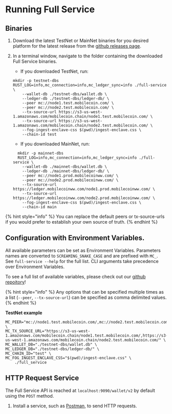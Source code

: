 # Running Full Service

## Binaries

1. Download the latest TestNet or MainNet binaries for you desired platform for the latest release from
   the [github releases page](https://github.com/mobilecoinofficial/full-service/releases).
2. In a terminal window, navigate to the folder containing the downloaded Full Service binaries.

    * If you downloaded TestNet, run:

   ```
   mkdir -p testnet-dbs
   RUST_LOG=info,mc_connection=info,mc_ledger_sync=info ./full-service \
       --wallet-db ./testnet-dbs/wallet.db \
       --ledger-db ./testnet-dbs/ledger-db/ \
       --peer mc://node1.test.mobilecoin.com/ \
       --peer mc://node2.test.mobilecoin.com/ \
       --tx-source-url https://s3-us-west-1.amazonaws.com/mobilecoin.chain/node1.test.mobilecoin.com/ \
       --tx-source-url https://s3-us-west-1.amazonaws.com/mobilecoin.chain/node2.test.mobilecoin.com/ \
       --fog-ingest-enclave-css $(pwd)/ingest-enclave.css \
       --chain-id test
   ```

    * If you downloaded MainNet, run:

   ```
     mkdir -p mainnet-dbs
     RUST_LOG=info,mc_connection=info,mc_ledger_sync=info ./full-service \
       --wallet-db ./mainnet-dbs/wallet.db \
       --ledger-db ./mainnet-dbs/ledger-db/ \
       --peer mc://node1.prod.mobilecoinww.com/ \
       --peer mc://node2.prod.mobilecoinww.com/ \
       --tx-source-url https://ledger.mobilecoinww.com/node1.prod.mobilecoinww.com/ \
       --tx-source-url https://ledger.mobilecoinww.com/node2.prod.mobilecoinww.com/ \
       --fog-ingest-enclave-css $(pwd)/ingest-enclave.css \
       --chain-id main
   ```

{% hint style="info" %}
You can replace the default peers or tx-source-urls if you would prefer to establish your own source of truth.
{% endhint %}

## Configuration with Environment Variables.

All available parameters can be set as Environment Variables. Parameters names are converted to `SCREAMING_SNAKE_CASE`
and are prefixed with `MC_`. See `full-service --help` for the full list. CLI arguments take precedence over Environment
Variables.

To see a full list of available variables, please check out
our [github repoitory](https://github.com/mobilecoinofficial/full-service#parameters)!

{% hint style="info" %}
Any options that can be specified multiple times as a list (`--peer`, `--tx-source-url`) can be specified as comma
delimited values.
{% endhint %}

**TestNet example**

```
MC_PEER="mc://node1.test.mobilecoin.com/,mc://node2.test.mobilecoin.com/" \
MC_TX_SOURCE_URL="https://s3-us-west-1.amazonaws.com/mobilecoin.chain/node1.test.mobilecoin.com/,https://s3-us-west-1.amazonaws.com/mobilecoin.chain/node2.test.mobilecoin.com/" \
MC_WALLET_DB="./testnet-dbs/wallet.db" \
MC_LEDGER_DB="./testnet-dbs/ledger-db/" \
MC_CHAIN_ID="test" \
MC_FOG_INGEST_ENCLAVE_CSS="$(pwd)/ingest-enclave.css" \
    ./full_service
```

## **HTTP Request Service**

The Full Service API is reached at `localhost:9090/wallet/v2` by default using the `POST` method.

1. Install a service, such as [Postman](https://www.postman.com/), to send HTTP requests.
